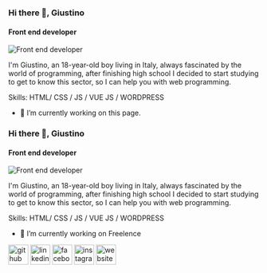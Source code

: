 ### Hi there 👋, Giustino
#### Front end developer
![Front end developer](https://dw3i9sxi97owk.cloudfront.net/uploads/covers/thumbs/ced25e08446690e618cbcd2e2ef0dab7_400x125.png)

I'm Giustino, an 18-year-old boy living in Italy, always fascinated by the world of programming, after finishing high school I decided to start studying to get to know this sector, so I can help you with web programming.

Skills: HTML/ CSS  / JS / VUE JS / WORDPRESS

- 🔭 I’m currently working on this page. 

### Hi there 👋, Giustino
#### Front end developer
![Front end developer](https://dw3i9sxi97owk.cloudfront.net/uploads/covers/thumbs/ced25e08446690e618cbcd2e2ef0dab7_400x125.png)

I'm Giustino, an 18-year-old boy living in Italy, always fascinated by the world of programming, after finishing high school I decided to start studying to get to know this sector, so I can help you with web programming.

Skills: HTML/ CSS  / JS / VUE JS / WORDPRESS

- 🔭 I’m currently working on Freelence 


[<img src='https://cdn.jsdelivr.net/npm/simple-icons@3.0.1/icons/github.svg' alt='github' height='40'>](https://github.com/Justy116)  [<img src='https://cdn.jsdelivr.net/npm/simple-icons@3.0.1/icons/linkedin.svg' alt='linkedin' height='40'>](https://www.linkedin.com/in/https://www.linkedin.com/in/giustino-gragnaniello-b337251b9//)  [<img src='https://cdn.jsdelivr.net/npm/simple-icons@3.0.1/icons/facebook.svg' alt='facebook' height='40'>](https://www.facebook.com/https://www.facebook.com/giustino.gragnaniello.9)  [<img src='https://cdn.jsdelivr.net/npm/simple-icons@3.0.1/icons/instagram.svg' alt='instagram' height='40'>](https://www.instagram.com/https://www.instagram.com/gragnaniello_giustino//)  [<img src='https://cdn.jsdelivr.net/npm/simple-icons@3.0.1/icons/icloud.svg' alt='website' height='40'>](https://justy116.github.io/Personal-website001.github.io/)  




<!--
**Justy116/Justy116** is a ✨ _special_ ✨ repository because its `README.md` (this file) appears on your GitHub profile.

Here are some ideas to get you started:

- 🔭 I’m currently working on ...
- 🌱 I’m currently learning ...
- 👯 I’m looking to collaborate on ...
- 🤔 I’m looking for help with ...
- 💬 Ask me about ...
- 📫 How to reach me: ...
- 😄 Pronouns: ...
- ⚡ Fun fact: ...
-->
